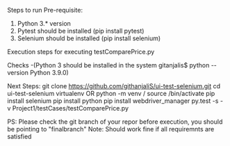 Steps to run
Pre-requisite:
1. Python 3.* version
2. Pytest should be installed (pip install pytest)
2. Selenium should be installed (pip install selenium)

Execution steps for executing testComparePrice.py 

Checks -(Python 3 should be installed in the system
gitanjalis$ python --version
Python 3.9.0)

Next Steps:
git clone https://github.com/githanjaliS/ui-test-selenium.git
cd ui-test-selenium
virtualenv <name> OR python -m venv <name>/
source <name>/bin/activate
pip  install selenium
pip install python
pip install webdriver_manager
py.test -s -v Project1/testCases/testComparePrice.py

PS: Please check the git branch of your repor before execution, you should be pointing to "finalbranch"
Note: Should work fine if all requiremnts are satisfied

